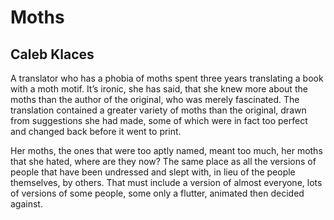 # Moths
## Caleb Klaces
A translator who has a phobia of moths
spent three years translating a book with a moth motif.
It’s ironic, she has said, that she knew more about the moths
than the author of the original, who was merely fascinated.
The translation contained a greater variety of moths than the original,
drawn from suggestions she had made, some of which were in fact
too perfect and changed back before it went to print.

Her moths, the ones that were too aptly named,
meant too much, her moths that she hated, where are they now?
The same place as all the versions of people
that have been undressed and slept with, in lieu of the people
themselves, by others. That must include a version
of almost everyone, lots of versions of some people,
some only a flutter, animated then decided against.